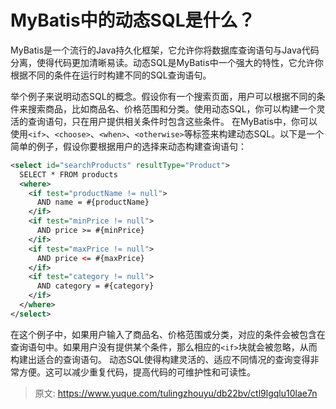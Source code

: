 # MyBatis中的动态SQL是什么？

MyBatis是一个流行的Java持久化框架，它允许你将数据库查询语句与Java代码分离，使得代码更加清晰易读。动态SQL是MyBatis中一个强大的特性，它允许你根据不同的条件在运行时构建不同的SQL查询语句。

举个例子来说明动态SQL的概念。假设你有一个搜索页面，用户可以根据不同的条件来搜索商品，比如商品名、价格范围和分类。使用动态SQL，你可以构建一个灵活的查询语句，只在用户提供相关条件时包含这些条件。
在MyBatis中，你可以使用`<if>`、`<choose>`、`<when>`、`<otherwise>`等标签来构建动态SQL。以下是一个简单的例子，假设你要根据用户的选择来动态构建查询语句：
```xml
<select id="searchProducts" resultType="Product">
  SELECT * FROM products
  <where>
    <if test="productName != null">
      AND name = #{productName}
    </if>
    <if test="minPrice != null">
      AND price >= #{minPrice}
    </if>
    <if test="maxPrice != null">
      AND price <= #{maxPrice}
    </if>
    <if test="category != null">
      AND category = #{category}
    </if>
  </where>
</select>
```
在这个例子中，如果用户输入了商品名、价格范围或分类，对应的条件会被包含在查询语句中。如果用户没有提供某个条件，那么相应的`<if>`块就会被忽略，从而构建出适合的查询语句。
动态SQL使得构建灵活的、适应不同情况的查询变得非常方便。这可以减少重复代码，提高代码的可维护性和可读性。


> 原文: <https://www.yuque.com/tulingzhouyu/db22bv/ctl9lgqlu10lae7n>